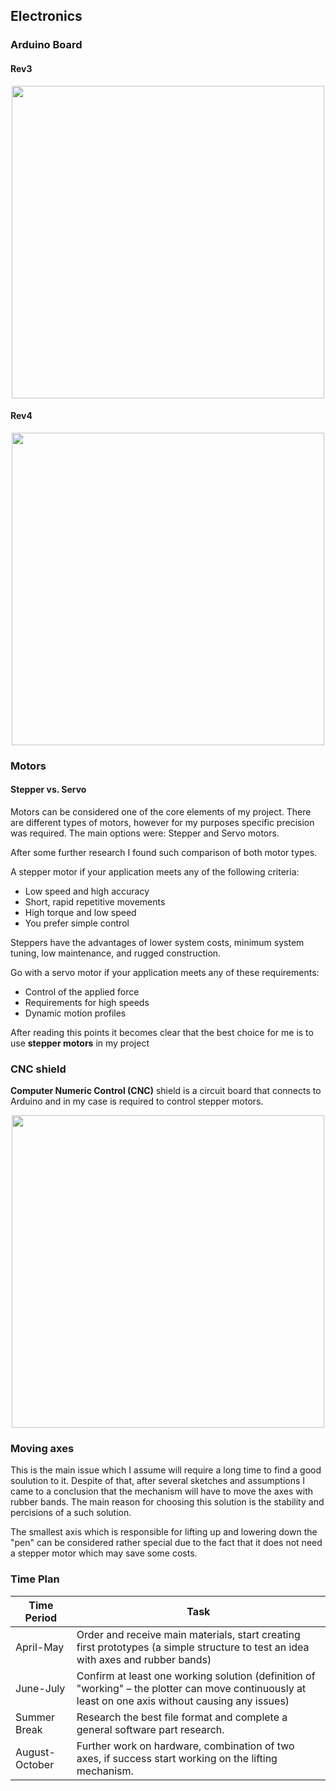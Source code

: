## Electronics

### Arduino Board 
#### Rev3
<p align="center">
<img src="https://i.imgur.com/cXYPimo.png" width="500">
</p>

#### Rev4
<p align="center">
<img src="https://i.imgur.com/BRROWqP.png" width="500">
</p>

### Motors
#### Stepper vs. Servo
Motors can be considered one of the core elements of my project.
There are different types of motors, however for my purposes specific precision was required. The main options were: Stepper and Servo motors.

After some further research I found such comparison of both motor types.

A stepper motor if your application meets any of the following criteria:

- Low speed and high accuracy
- Short, rapid repetitive movements
- High torque and low speed
- You prefer simple control

Steppers have the advantages of lower system costs, minimum system tuning, low maintenance, and rugged construction.

Go with a servo motor if your application meets any of these requirements:

- Control of the applied force
- Requirements for high speeds
- Dynamic motion profiles

After reading this points it becomes clear that the best choice for me is to use **stepper motors** in my project

### CNC shield
**Computer Numeric Control (CNC)** shield is a circuit board that connects to Arduino and in my case is required to control stepper motors.

<p align="center">
<img src="https://i.imgur.com/QzwmnPU.png" width="500">
</p>

### Moving axes

This is the main issue which I assume will require a long time to find a good soulution to it. Despite of that, after several sketches and assumptions I came to a conclusion that the mechanism will have to move the axes with rubber bands. The main reason for choosing this solution is the stability and percisions of a such solution. 

The smallest axis which is responsible for lifting up and lowering down the "pen" can be considered rather special due to the fact that it does not need a stepper motor which may save some costs. 

### Time Plan


| Time Period | Task |
| ---- | ---- |
| April-May     | Order and receive main materials, start creating first prototypes (a simple structure to test an idea with axes and rubber bands)|
|  June-July    | Confirm at least one working solution (definition of "working" – the plotter can move continuously at least on one axis without causing any issues)|
| Summer Break | Research the best file format and complete a general software part research.
| August-October | Further work on hardware, combination of two axes, if success start working on the lifting mechanism. |
